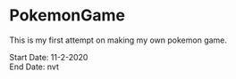 # PokemonGame
This is my first attempt on making my own pokemon game.

Start Date: 11-2-2020 <br/>
End Date: nvt <br/>


